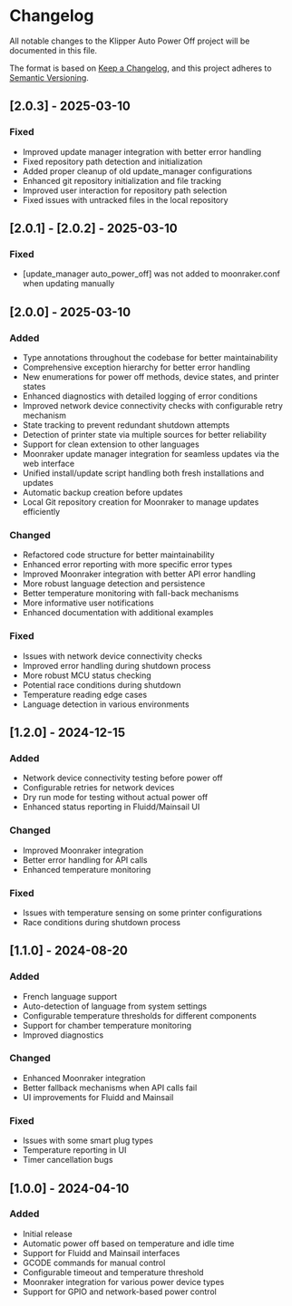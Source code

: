 # Changelog

All notable changes to the Klipper Auto Power Off project will be documented in this file.

The format is based on [Keep a Changelog](https://keepachangelog.com/en/1.0.0/),
and this project adheres to [Semantic Versioning](https://semver.org/spec/v2.0.0.html).

## [2.0.3] - 2025-03-10

### Fixed
- Improved update manager integration with better error handling
- Fixed repository path detection and initialization
- Added proper cleanup of old update_manager configurations
- Enhanced git repository initialization and file tracking
- Improved user interaction for repository path selection
- Fixed issues with untracked files in the local repository

## [2.0.1] - [2.0.2] - 2025-03-10

### Fixed
- [update_manager auto_power_off] was not added to moonraker.conf when updating manually

## [2.0.0] - 2025-03-10

### Added
- Type annotations throughout the codebase for better maintainability
- Comprehensive exception hierarchy for better error handling
- New enumerations for power off methods, device states, and printer states
- Enhanced diagnostics with detailed logging of error conditions
- Improved network device connectivity checks with configurable retry mechanism
- State tracking to prevent redundant shutdown attempts
- Detection of printer state via multiple sources for better reliability
- Support for clean extension to other languages
- Moonraker update manager integration for seamless updates via the web interface
- Unified install/update script handling both fresh installations and updates
- Automatic backup creation before updates
- Local Git repository creation for Moonraker to manage updates efficiently

### Changed
- Refactored code structure for better maintainability
- Enhanced error reporting with more specific error types
- Improved Moonraker integration with better API error handling
- More robust language detection and persistence
- Better temperature monitoring with fall-back mechanisms
- More informative user notifications
- Enhanced documentation with additional examples

### Fixed
- Issues with network device connectivity checks
- Improved error handling during shutdown process
- More robust MCU status checking
- Potential race conditions during shutdown
- Temperature reading edge cases
- Language detection in various environments

## [1.2.0] - 2024-12-15

### Added
- Network device connectivity testing before power off
- Configurable retries for network devices
- Dry run mode for testing without actual power off
- Enhanced status reporting in Fluidd/Mainsail UI

### Changed
- Improved Moonraker integration
- Better error handling for API calls
- Enhanced temperature monitoring

### Fixed
- Issues with temperature sensing on some printer configurations
- Race conditions during shutdown process

## [1.1.0] - 2024-08-20

### Added
- French language support
- Auto-detection of language from system settings
- Configurable temperature thresholds for different components
- Support for chamber temperature monitoring
- Improved diagnostics

### Changed
- Enhanced Moonraker integration
- Better fallback mechanisms when API calls fail
- UI improvements for Fluidd and Mainsail

### Fixed
- Issues with some smart plug types
- Temperature reporting in UI
- Timer cancellation bugs

## [1.0.0] - 2024-04-10

### Added
- Initial release
- Automatic power off based on temperature and idle time
- Support for Fluidd and Mainsail interfaces
- GCODE commands for manual control
- Configurable timeout and temperature threshold
- Moonraker integration for various power device types
- Support for GPIO and network-based power control